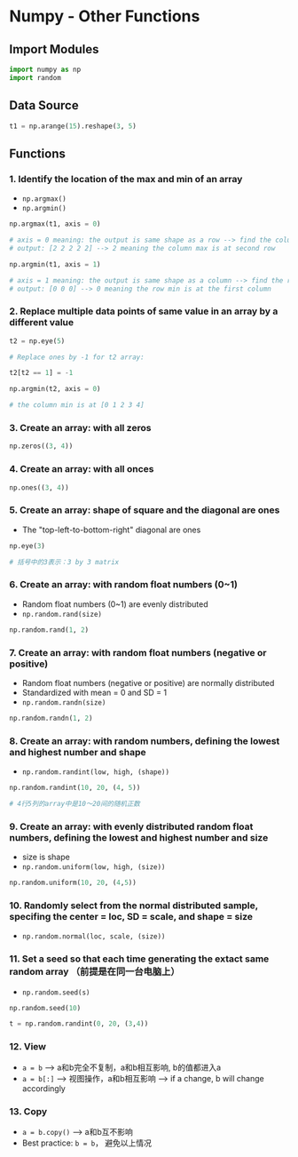 # Numpy - Other Functions

## Import Modules
```python
import numpy as np
import random
```

## Data Source
```python
t1 = np.arange(15).reshape(3, 5)
```

## Functions
### 1. Identify the location of the max and min of an array
- ```np.argmax()```
- ```np.argmin()```

```python
np.argmax(t1, axis = 0) 

# axis = 0 meaning: the output is same shape as a row --> find the colum max or min 
# output: [2 2 2 2 2] --> 2 meaning the column max is at second row
```
```python
np.argmin(t1, axis = 1) 

# axis = 1 meaning: the output is same shape as a column --> find the row max or min 
# output: [0 0 0] --> 0 meaning the row min is at the first column
```

### 2. Replace multiple data points of same value in an array by a different value
```python
t2 = np.eye(5)   

# Replace ones by -1 for t2 array:

t2[t2 == 1] = -1 
```
```python
np.argmin(t2, axis = 0)  

# the column min is at [0 1 2 3 4]           
```

### 3. Create an array: with all zeros
```python
np.zeros((3, 4))
```

### 4. Create an array: with all onces
```python
np.ones((3, 4))
```

### 5. Create an array: shape of square and the diagonal are ones
- The "top-left-to-bottom-right" diagonal are ones

```python
np.eye(3) 

# 括号中的3表示：3 by 3 matrix
```
### 6. Create an array: with random float numbers (0~1)
- Random float numbers (0~1) are evenly distributed 
- ```np.random.rand(size)```

```python
np.random.rand(1, 2)
```

### 7. Create an array: with random float numbers (negative or positive)
- Random float numbers (negative or positive) are normally distributed 
- Standardized with mean = 0 and SD = 1
- ```np.random.randn(size)```

```python
np.random.randn(1, 2)
```

### 8. Create an array: with random numbers, defining the lowest and highest number and shape
- ```np.random.randint(low, high, (shape))```

```python
np.random.randint(10, 20, (4, 5))

# 4行5列的array中是10～20间的随机正数
```

### 9. Create an array: with evenly distributed random float numbers, defining the lowest and highest number and size
- size is shape
- ```np.random.uniform(low, high, (size))```

```python
np.random.uniform(10, 20, (4,5))
```

### 10. Randomly select from the normal distributed sample, specifing the center = loc, SD = scale, and shape = size
- ```np.random.normal(loc, scale, (size))```

### 11. Set a seed so that each time generating the extact same random array （前提是在同一台电脑上）
- ```np.random.seed(s)```

```python
np.random.seed(10)

t = np.random.randint(0, 20, (3,4))
```

### 12. View
- ```a = b``` --> a和b完全不复制，a和b相互影响, b的值都进入a
- ```a = b[:]``` --> 视图操作，a和b相互影响 --> if a change, b will change accordingly 

### 13. Copy 
- ```a = b.copy()``` --> a和b互不影响
- Best practice: ```b = b```， 避免以上情况
